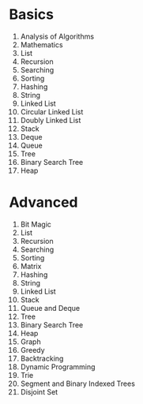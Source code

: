 # Basics
1. Analysis of Algorithms
2. Mathematics
3. List
4. Recursion
5. Searching
6. Sorting
7. Hashing
8. String
9. Linked List
10. Circular Linked List
11. Doubly Linked List
12. Stack
13. Deque
14. Queue
15. Tree
16. Binary Search Tree
17. Heap

# Advanced

1. Bit Magic
2. List
3. Recursion
4. Searching
5. Sorting
6. Matrix
7. Hashing
8. String
9. Linked List
10. Stack
11. Queue and Deque
12. Tree
13. Binary Search Tree
14. Heap
15. Graph
16. Greedy
17. Backtracking
18. Dynamic Programming
19. Trie
20. Segment and Binary Indexed Trees
21. Disjoint Set
